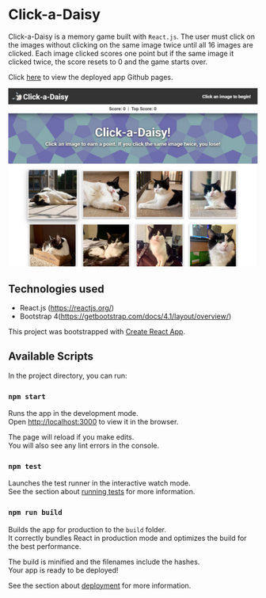 # Click-a-Daisy

Click-a-Daisy is a memory game built with `React.js`. The user must click on the images without clicking on the same image twice until all 16 images are clicked. Each image clicked scores one point but if the same image it clicked twice, the score resets to 0 and the game starts over.

Click [here](https://reneehickman.github.io/clicky-game/) to view the deployed app Github pages.

![Screenshot](screenshot.JPG)

## Technologies used
- React.js (https://reactjs.org/)
- Bootstrap 4(https://getbootstrap.com/docs/4.1/layout/overview/)



This project was bootstrapped with [Create React App](https://github.com/facebook/create-react-app).

## Available Scripts

In the project directory, you can run:

### `npm start`

Runs the app in the development mode.<br>
Open [http://localhost:3000](http://localhost:3000) to view it in the browser.

The page will reload if you make edits.<br>
You will also see any lint errors in the console.

### `npm test`

Launches the test runner in the interactive watch mode.<br>
See the section about [running tests](https://facebook.github.io/create-react-app/docs/running-tests) for more information.

### `npm run build`

Builds the app for production to the `build` folder.<br>
It correctly bundles React in production mode and optimizes the build for the best performance.

The build is minified and the filenames include the hashes.<br>
Your app is ready to be deployed!

See the section about [deployment](https://facebook.github.io/create-react-app/docs/deployment) for more information.



